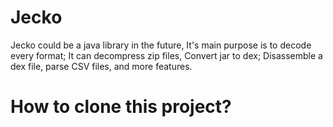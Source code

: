 # Jecko
Jecko could be a java library in the future, It's main purpose is to decode every format; It can decompress zip files, Convert jar to dex; Disassemble a dex file, parse CSV files, and more features.

# How to clone this project?
